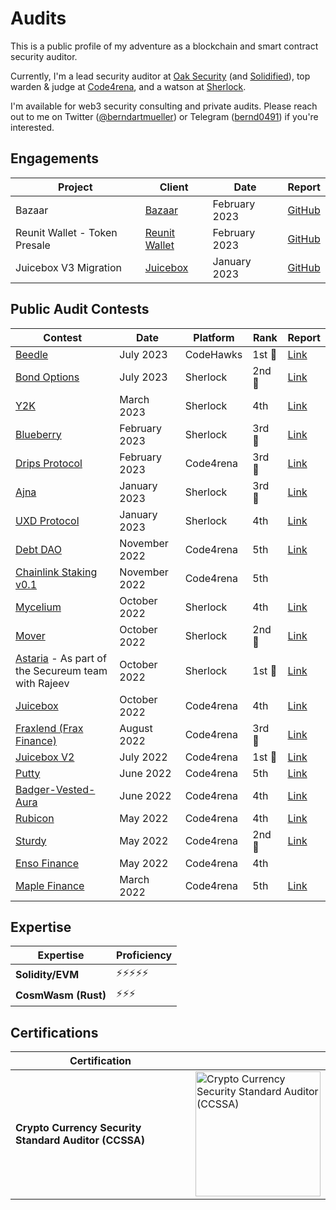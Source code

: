 # Audits

This is a public profile of my adventure as a blockchain and smart contract security auditor.

Currently, I'm a lead security auditor at [Oak Security](https://www.oaksecurity.io/) (and [Solidified](https://solidified.io)), top warden & judge at [Code4rena](https://code4rena.com/), and a watson at [Sherlock](https://app.sherlock.xyz/).

I'm available for web3 security consulting and private audits. Please reach out to me on Twitter ([@berndartmueller](https://twitter.com/berndartmueller)) or Telegram ([bernd0491](https://t.me/bernd0491)) if you're interested.

## Engagements

| Project                       | Client                                       | Date          | Report                                                                                                                                   |
| ----------------------------- | -------------------------------------------- | ------------- | ---------------------------------------------------------------------------------------------------------------------------------------- |
| Bazaar                        | [Bazaar](https://www.bazaar.so)              | February 2023 | [GitHub](https://github.com/berndartmueller/audits/blob/main/audits/Bazaar/2023-02_Bazaar_Audit_Report.md)                               |
| Reunit Wallet - Token Presale | [Reunit Wallet](https://everywhere.finance/) | February 2023 | [GitHub](https://github.com/berndartmueller/audits/blob/main/audits/Reunit%20Wallet/2023-02_Reunit_Wallet_Token_Presale_Audit_Report.md) |
| Juicebox V3 Migration         | [Juicebox](https://juicebox.money/)          | January 2023  | [GitHub](https://github.com/berndartmueller/audits/blob/main/audits/Juicebox/2023-01_Juice_V3_Migration_Audit_Report.md)                 |

## Public Audit Contests

| Contest                                                                                          | Date          | Platform  | Rank   | Report                                                             |
| ------------------------------------------------------------------------------------------------ | ------------- | --------- | ------ | ------------------------------------------------------------------ |
| [Beedle](https://www.codehawks.com/contests/clkbo1fa20009jr08nyyf9wbx)                           | July 2023     | CodeHawks | 1st 🥇 | [Link](https://www.codehawks.com/report/clkbo1fa20009jr08nyyf9wbx) |
| [Bond Options](https://audits.sherlock.xyz/contests/99)                                          | July 2023     | Sherlock  | 2nd 🥈 | [Link](https://app.sherlock.xyz/audits/contests/99)                |
| [Y2K](https://app.sherlock.xyz/audits/contests/57)                                               | March 2023    | Sherlock  | 4th    | [Link](https://app.sherlock.xyz/audits/contests/57)                |
| [Blueberry](https://app.sherlock.xyz/audits/contests/41)                                         | February 2023 | Sherlock  | 3rd 🥉 | [Link](https://app.sherlock.xyz/audits/contests/41)                |
| [Drips Protocol](https://code4rena.com/contests/2023-01-drips-protocol-contest)                  | February 2023 | Code4rena | 3rd 🥉 | [Link](https://code4rena.com/reports/2023-01-drips)                |
| [Ajna](https://app.sherlock.xyz/audits/contests/32)                                              | January 2023  | Sherlock  | 3rd 🥉 | [Link](https://app.sherlock.xyz/audits/contests/32)                |
| [UXD Protocol](https://app.sherlock.xyz/audits/contests/33)                                      | January 2023  | Sherlock  | 4th    | [Link](https://app.sherlock.xyz/audits/contests/33)                |
| [Debt DAO](https://code4rena.com/contests/2022-11-debt-dao-contest)                              | November 2022 | Code4rena | 5th    | [Link](https://code4rena.com/reports/2022-11-debtdao)              |
| [Chainlink Staking v0.1](https://code4rena.com/contests/2022-11-chainlink-staking-contest)       | November 2022 | Code4rena | 5th    |                                                                    |
| [Mycelium](https://app.sherlock.xyz/audits/contests/7)                                           | October 2022  | Sherlock  | 4th    | [Link](https://app.sherlock.xyz/audits/contests/7)                 |
| [Mover](https://app.sherlock.xyz/audits/contests/10)                                             | October 2022  | Sherlock  | 2nd 🥈 | [Link](https://app.sherlock.xyz/audits/contests/10)                |
| [Astaria](https://app.sherlock.xyz/audits/contests/8) - As part of the Secureum team with Rajeev | October 2022  | Sherlock  | 1st 🥇 | [Link](https://app.sherlock.xyz/audits/contests/8)                 |
| [Juicebox](https://code4rena.com/contests/2022-10-juicebox-contest)                              | October 2022  | Code4rena | 4th    | [Link](https://code4rena.com/reports/2022-10-juicebox)             |
| [Fraxlend (Frax Finance)](https://code4rena.com/contests/2022-08-fraxlend-frax-finance-contest)  | August 2022   | Code4rena | 3rd 🥉 | [Link](https://code4rena.com/reports/2022-08-frax)                 |
| [Juicebox V2](https://code4rena.com/contests/2022-07-juicebox-v2-contest)                        | July 2022     | Code4rena | 1st 🥇 | [Link](https://code4rena.com/reports/2022-07-juicebox)             |
| [Putty](https://code4rena.com/contests/2022-06-putty-contest)                                    | June 2022     | Code4rena | 5th    | [Link](https://code4rena.com/reports/2022-06-putty)                |
| [Badger-Vested-Aura](https://code4rena.com/contests/2022-06-badger-vested-aura-contest)          | June 2022     | Code4rena | 4th    | [Link](https://code4rena.com/reports/2022-06-badger)               |
| [Rubicon](https://code4rena.com/contests/2022-05-rubicon-contest)                                | May 2022      | Code4rena | 4th    | [Link](https://code4rena.com/reports/2022-05-rubicon)              |
| [Sturdy](https://code4rena.com/contests/2022-05-sturdy-contest)                                  | May 2022      | Code4rena | 2nd 🥈 | [Link](https://code4rena.com/reports/2022-05-sturdy)               |
| [Enso Finance](https://code4rena.com/contests/2022-05-enso-finance-contest)                      | May 2022      | Code4rena | 4th    |                                                                    |
| [Maple Finance](https://code4rena.com/contests/2022-03-maple-finance-contest)                    | March 2022    | Code4rena | 5th    | [Link](https://code4rena.com/reports/2022-03-maple)                |

## Expertise

| Expertise           | Proficiency |
| ------------------- | ----------- |
| **Solidity/EVM**    | ⚡⚡⚡⚡⚡  |
| **CosmWasm (Rust)** | ⚡⚡⚡      |

## Certifications

| Certification                                         |                                                                                                                                                                                                                                                                |
| ----------------------------------------------------- | -------------------------------------------------------------------------------------------------------------------------------------------------------------------------------------------------------------------------------------------------------------- |
| **Crypto Currency Security Standard Auditor (CCSSA)** | [<img alt="Crypto Currency Security Standard Auditor (CCSSA)" width="200px" src="https://cfour.wpenginepowered.com/wp-content/uploads/2022/07/CCSSA_Color_Dark_web-300x90.png" />](https://cryptoconsortium.org/lookup/?token=d051cc&certification_code=CCSSA) |
